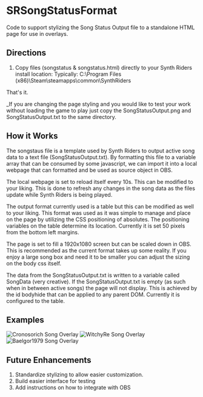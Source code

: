 # SRSongStatusFormat
Code to support stylizing the Song Status Output file to a standalone HTML page for use in overlays.

## Directions
1. Copy files (songstatus & songstatus.html) directly to your Synth Riders install location:
    Typically: C:\Program Files (x86)\Steam\steamapps\common\SynthRiders
    
That's it.

_If you are changing the page styling and you would like to test your work without loading the game to play just copy the SongStatusOutput.png and SongStatusOutput.txt to the same directory. 

## How it Works

The songstaus file is a template used by Synth Riders to output active song data to a text file (SongStatusOutput.txt). By formatting this file to a variable array that can be consumed by some javascript, we can import it into a local webpage that can formatted and be used as source object in OBS. 

The local webpage is set to reload itself every 10s. This can be modified to your liking. This is done to refresh any changes in the song data as the files update while Synth Riders is being played. 

The output format currently used is a table but this can be modified as well to your liking. This format was used as it was simple to manage and place on the page by utilizing the CSS positioning of absolutes. The positioning variables on the table determine its location. Currently it is set 50 pixels from the bottom left margins. 

The page is set to fill a 1920x1080 screen but can be scaled down in OBS. This is recommended as the current format takes up some reality. If you enjoy a large song box and need it to be smaller you can adjust the sizing on the body css itself.

The data from the SongStatusOutput.txt is written to a variable called SongData (very creative). If the SongStatusOutput.txt is empty (as such when in between active songs) the page will not display. This is achieved by the id bodyhide that can be applied to any parent DOM. Currently it is configured to the table. 

## Examples
![Cronosorich Song Overlay](https://i.imgur.com/3WlfpK4.png)
![WitchyRe Song Overlay](https://i.imgur.com/P1Rsp6T.png)
![Baelgor1979 Song Overlay](https://i.imgur.com/qyuzrRv.png)

## Future Enhancements
1. Standardize stylizing to allow easier customization.
2. Build easier interface for testing
3. Add instructions on how to integrate with OBS
